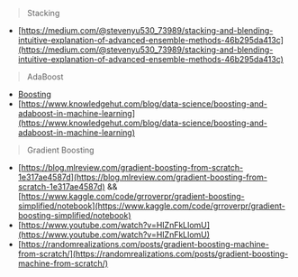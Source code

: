 > Stacking
- [https://medium.com/@stevenyu530_73989/stacking-and-blending-intuitive-explanation-of-advanced-ensemble-methods-46b295da413c](https://medium.com/@stevenyu530_73989/stacking-and-blending-intuitive-explanation-of-advanced-ensemble-methods-46b295da413c)

> AdaBoost
- [Boosting](./Boosting.pdf)
- [https://www.knowledgehut.com/blog/data-science/boosting-and-adaboost-in-machine-learning](https://www.knowledgehut.com/blog/data-science/boosting-and-adaboost-in-machine-learning)

> Gradient Boosting
- [https://blog.mlreview.com/gradient-boosting-from-scratch-1e317ae4587d](https://blog.mlreview.com/gradient-boosting-from-scratch-1e317ae4587d) && [https://www.kaggle.com/code/grroverpr/gradient-boosting-simplified/notebook](https://www.kaggle.com/code/grroverpr/gradient-boosting-simplified/notebook)
- [https://www.youtube.com/watch?v=HIZnFkLlomU](https://www.youtube.com/watch?v=HIZnFkLlomU)
- [https://randomrealizations.com/posts/gradient-boosting-machine-from-scratch/](https://randomrealizations.com/posts/gradient-boosting-machine-from-scratch/)